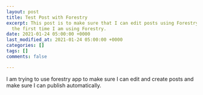 ```yaml
---
layout: post
title: Test Post with Forestry
excerpt: This post is to make sure that I can edit posts using Forestry as this is
  the first time I am using Forestry.
date: 2021-01-24 05:00:00 +0000
last_modified_at: 2021-01-24 05:00:00 +0000
categories: []
tags: []
comments: false

---
```

I am trying to use forestry app to make sure I can edit and create posts and make sure I can publish automatically.